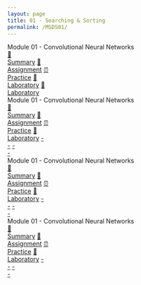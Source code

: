 ```yaml
---
layout: page
title: 01 - Searching & Sorting
permalink: /MSDS01/
---
```


<div class="row">
  <div class="btn text">
    <div class="btn name">Module 01 - Convolutional Neural Networks</div>
    <div class="block" style="grid-template-columns: 1fr 1fr;">
      <div class="btn text"></div>
      <div class="row" style="grid-template-columns: 1fr 1fr 1fr 1fr 1fr;">
        <a href="/01-MSDS/MSDS01/M1/" class="btn box1">📝<br>Summary</a>
        <a href="/01-MSDS/MSDS01/M1/" class="btn box1">📖<br>Assignment</a>
        <a href="/01-MSDS/MSDS01/M1/" class="btn box1">⏰<br>Practice</a>
        <a href="/01-MSDS/MSDS01/M1/" class="btn box1">📂<br>Laboratory</a>
        <a href="/01-MSDS/MSDS01/M1/" class="btn box1">📂<br>Laboratory</a>
      </div>
    </div>
  </div>
</div>

<div class="row">
  <div class="btn text">
    <div class="btn name">Module 01 - Convolutional Neural Networks</div>
    <div class="row" style="grid-template-columns: 1fr 1fr 1fr 1fr 1fr 1fr;">
      <a href="/01-MSDS/MSDS01/M1/" class="btn box1">📝<br>Summary</a>
      <a href="/01-MSDS/MSDS01/M1/" class="btn box2">📖<br>Assignment</a>
      <a href="/01-MSDS/MSDS01/M1/" class="btn box3">⏰<br>Practice</a>
      <a href="/01-MSDS/MSDS01/M1/" class="btn box4">📂<br>Laboratory</a>
      <a href="" class="btn empty">-<br>-</a>
      <a href="" class="btn empty">-<br>-</a>
    </div>
  </div>
</div>

<div class="row">
  <div class="btn text">
    <div class="btn name">Module 01 - Convolutional Neural Networks</div>
    <div class="row" style="grid-template-columns: 1fr 1fr 1fr 1fr 1fr 1fr;">
      <a href="/01-MSDS/MSDS01/M1/" class="btn box1">📝<br>Summary</a>
      <a href="/01-MSDS/MSDS01/M1/" class="btn box2">📖<br>Assignment</a>
      <a href="/01-MSDS/MSDS01/M1/" class="btn box3">⏰<br>Practice</a>
      <a href="/01-MSDS/MSDS01/M1/" class="btn box4">📂<br>Laboratory</a>
      <a href="" class="btn empty">-<br>-</a>
      <a href="" class="btn empty">-<br>-</a>
    </div>
  </div>
</div>

<div class="row">
  <div class="btn text">
    <div class="btn name">Module 01 - Convolutional Neural Networks</div>
    <div class="row" style="grid-template-columns: 1fr 1fr 1fr 1fr 1fr 1fr;">
      <a href="/01-MSDS/MSDS01/M1/" class="btn box1">📝<br>Summary</a>
      <a href="/01-MSDS/MSDS01/M1/" class="btn box2">📖<br>Assignment</a>
      <a href="/01-MSDS/MSDS01/M1/" class="btn box3">⏰<br>Practice</a>
      <a href="/01-MSDS/MSDS01/M1/" class="btn box4">📂<br>Laboratory</a>
      <a href="" class="btn empty">-<br>-</a>
      <a href="" class="btn empty">-<br>-</a>
    </div>
  </div>
</div>